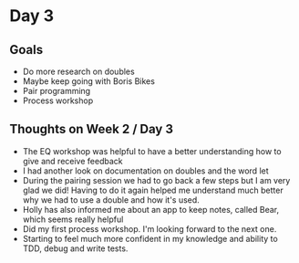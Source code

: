 # Day 3

## Goals
  * Do more research on doubles
  * Maybe keep going with Boris Bikes
  * Pair programming
  * Process workshop

## Thoughts on Week 2 / Day 3
  * The EQ workshop was helpful to have a better understanding how to give and receive feedback
  * I had another look on documentation on doubles and the word let
  * During the pairing session we had to go back a few steps but I am very glad we did! Having to do it again helped me understand much better why we had to use a double and how it's used.
  * Holly has also informed me about an app to keep notes, called Bear, which seems really helpful
  * Did my first process workshop. I'm looking forward to the next one.
  * Starting to feel much more confident in my knowledge and ability to TDD, debug and write tests.
